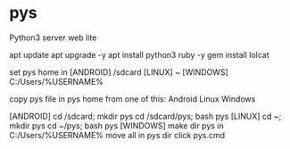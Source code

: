 # pys
Python3 server web lite

apt update
apt upgrade -y
apt install python3 ruby -y
gem install lolcat

set pys home in
[ANDROID]
  /sdcard
[LINUX]
  ~
[WINDOWS]
  C:/Users/%USERNAME%

copy pys file in pys home from one of this: 
  Android
  Linux
  Windows

[ANDROID]
  cd /sdcard; mkdir pys
  cd /sdcard/pys; bash pys
[LINUX]
  cd ~; mkdir pys
  cd ~/pys; bash pys
[WINDOWS]
  make dir pys in C:/Users/%USERNAME%
  move all in pys dir
  click pys.cmd



